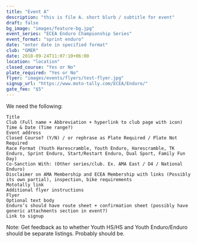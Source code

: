 ```yaml
---
title: "Event A"
description: "this is file A. short blurb / subtitle for event"
draft: false
bg_image: "images/feature-bg.jpg"
event_series: "ECEA Enduro Championship Series"
event_format: "sprint enduro"
date: "enter date in specified format"
club: "GMER"
date: 2018-09-24T11:07:10+06:00
location: "location"
closed_course: "Yes or No"
plate_required: "Yes or No"
flyer: "images/events/flyers/test-flyer.jpg"
signup_url: "https://www.moto-tally.com/ECEA/Enduro/"
gate_fee: "$5"
---
```


We need the following: 

    Title
    Club (Full name + Abbreviation + hyperlink to club page with icon)
    Time & Date (Time range?)
    Event address
    Closed Course? (Y/N) / or rephrase as Plate Required / Plate Not Required
    Race Format (Youth Harescramble, Youth Enduro, Harescramble, TK Enduro, Sprint Enduro, Start/Restart Enduro, Dual Sport, Family Fun Day)
    Co-Sanction With: (Other series/club. Ex. AMA East / D4 / National Enduro)
    Disclaimer on AMA Membership and ECEA Membership with links (Possibly its own partial), inspection, bike requirements
    Mototally link
    Additional flyer instructions
    Flyer
    Optional text body
    Enduro’s should have route sheet + confirmation sheet (possibly have generic attachments section in event?)
    Link to signup

Note: Get feedback as to whether Youth HS/HS and Youth Enduro/Enduro should be separate listings. Probably should be.
